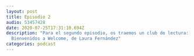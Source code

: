 ```yaml
---
layout: post
title: Episodio 2
audio: 53457428
date: 2020-07-25T17:31:10.694Z
description: "Para el segundo episodio, os traemos un club de lectura:
  Bienvenidos a Welcome, de Laura Fernández"
categories: podcast
---
```

